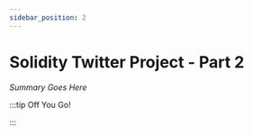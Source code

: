 ```yaml
---
sidebar_position: 2
---
```


# Solidity Twitter Project - Part 2

_Summary Goes Here_

:::tip Off You Go!

<QuestButton text="Happy Questing" link='' />

:::

